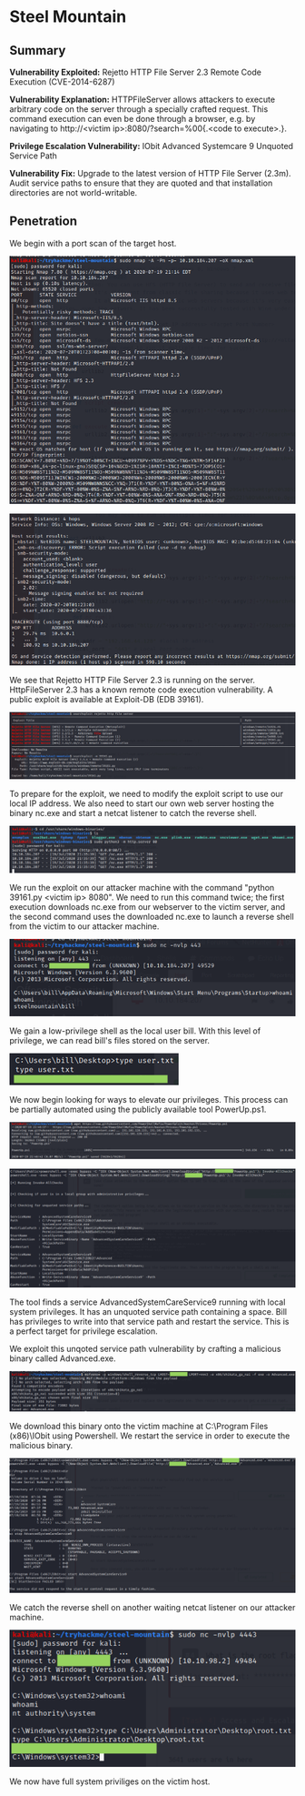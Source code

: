 # Steel Mountain

## Summary

**Vulnerability Exploited:** Rejetto HTTP File Server 2.3 Remote Code Execution (CVE-2014-6287)

**Vulnerability Explanation:** HTTPFileServer allows attackers to execute arbitrary code on the server through a specially crafted request. This command execution can even be done through a browser, e.g. by navigating to http://\<victim ip\>:8080/?search=%00{.\<code to execute\>.}.

**Privilege Escalation Vulnerability:** IObit Advanced Systemcare 9 Unquoted Service Path

**Vulnerability Fix:** Upgrade to the latest version of HTTP File Server (2.3m). Audit service paths to ensure that they are quoted and that installation directories are not world-writable.

## Penetration

We begin with a port scan of the target host.

![](screenshots/nmap1.png)

![](screenshots/nmap2.png)

We see that Rejetto HTTP File Server 2.3 is running on the server. HttpFileServer 2.3 has a known remote code execution vulnerability. A public exploit is available at Exploit-DB (EDB 39161).

![](screenshots/searchsploit-rejetto.png)

To prepare for the exploit, we need to modify the exploit script to use our local IP address. We also need to start our own web server hosting the binary nc.exe and start a netcat listener to catch the reverse shell.

![](screenshots/http-serve-nc.png)

We run the exploit on our attacker machine with the command "python 39161.py \<victim ip\> 8080". We need to run this command twice; the first execution downloads nc.exe from our webserver to the victim server, and the second command uses the downloaded nc.exe to launch a reverse shell from the victim to our attacker machine.

![](screenshots/bill-proof.png)

We gain a low-privilege shell as the local user bill. With this level of privilege, we can read bill's files stored on the server.

![](screenshots/bill-flag.png)

We now begin looking for ways to elevate our privileges. This process can be partially automated using the publicly available tool PowerUp.ps1.

![](screenshots/download-powerup.png)

![](screenshots/powerup-invoke-allchecks.png)

The tool finds a service AdvancedSystemCareService9 running with local system privileges. It has an unquoted service path containing a space. Bill has privileges to write into that service path and restart the service. This is a perfect target for privilege escalation.

We exploit this unqoted service path vulnerability by crafting a malicious binary called Advanced.exe.

![](screenshots/msfvenom.png)

We download this binary onto the victim machine at C:\Program Files (x86)\IObit using Powershell. We restart the service in order to execute the malicious binary.

![](screenshots/exploit-unquoted-service-path.png)

We catch the reverse shell on another waiting netcat listener on our attacker machine.

![](screenshots/system-proof.png)

We now have full system priviliges on the victim host.